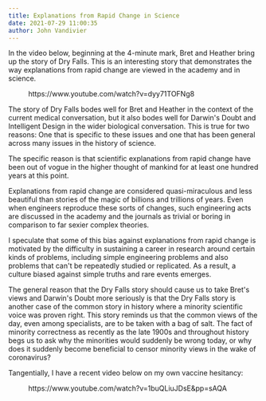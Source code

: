 ```yaml
---
title: Explanations from Rapid Change in Science
date: 2021-07-29 11:00:35
author: John Vandivier
---
```




<!-- wp:paragraph -->
<p>In the video below, beginning at the 4-minute mark, Bret and Heather bring up the story of Dry Falls. This is an interesting story that demonstrates the way explanations from rapid change are viewed in the academy and in science.</p>
<!-- /wp:paragraph -->

<!-- wp:embed {\"url\":\"https://www.youtube.com/watch?v=dyy71TOFNg8\",\"type\":\"video\",\"providerNameSlug\":\"youtube\",\"responsive\":true,\"className\":\"wp-embed-aspect-16-9 wp-has-aspect-ratio\"} -->
<figure class=\"wp-block-embed is-type-video is-provider-youtube wp-block-embed-youtube wp-embed-aspect-16-9 wp-has-aspect-ratio\"><div class=\"wp-block-embed__wrapper\">
https://www.youtube.com/watch?v=dyy71TOFNg8
</div></figure>
<!-- /wp:embed -->

<!-- wp:paragraph -->
<p>The story of Dry Falls bodes well for Bret and Heather in the context of the current medical conversation, but it also bodes well for Darwin's Doubt and Intelligent Design in the wider biological conversation. This is true for two reasons: One that is specific to these issues and one that has been general across many issues in the history of science.</p>
<!-- /wp:paragraph -->

<!-- wp:paragraph -->
<p>The specific reason is that scientific explanations from rapid change have been out of vogue in the higher thought of mankind for at least one hundred years at this point.</p>
<!-- /wp:paragraph -->

<!-- wp:paragraph -->
<p>Explanations from rapid change are considered quasi-miraculous and less beautiful than stories of the magic of billions and trillions of years. Even when engineers reproduce these sorts of changes, such engineering acts are discussed in the academy and the journals as trivial or boring in comparison to far sexier complex theories.</p>
<!-- /wp:paragraph -->

<!-- wp:paragraph -->
<p>I speculate that some of this bias against explanations from rapid change is motivated by the difficulty in sustaining a career in research around certain kinds of problems, including simple engineering problems and also problems that can't be repeatedly studied or replicated. As a result, a culture biased against simple truths and rare events emerges.</p>
<!-- /wp:paragraph -->

<!-- wp:paragraph -->
<p>The general reason that the Dry Falls story should cause us to take Bret's views and Darwin's Doubt more seriously is that the Dry Falls story is another case of the common story in history where a minority scientific voice was proven right. This story reminds us that the common views of the day, even among specialists, are to be taken with a bag of salt. The fact of minority correctness as recently as the late 1900s and throughout history begs us to ask why the minorities would suddenly be wrong today, or why does it suddenly become beneficial to censor minority views in the wake of coronavirus?</p>
<!-- /wp:paragraph -->

<!-- wp:paragraph -->
<p>Tangentially, I have a recent video below on my own vaccine hesitancy:</p>
<!-- /wp:paragraph -->

<!-- wp:embed {\"url\":\"https://www.youtube.com/watch?v=1buQLiuJDsE\\u0026pp=sAQA\",\"type\":\"video\",\"providerNameSlug\":\"youtube\",\"responsive\":true,\"className\":\"wp-embed-aspect-16-9 wp-has-aspect-ratio\"} -->
<figure class=\"wp-block-embed is-type-video is-provider-youtube wp-block-embed-youtube wp-embed-aspect-16-9 wp-has-aspect-ratio\"><div class=\"wp-block-embed__wrapper\">
https://www.youtube.com/watch?v=1buQLiuJDsE&amp;pp=sAQA
</div></figure>
<!-- /wp:embed -->

<!-- wp:paragraph -->
<p></p>
<!-- /wp:paragraph -->